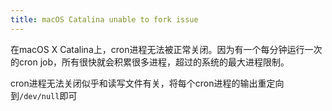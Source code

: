 ```yaml
---
title: macOS Catalina unable to fork issue
---
```


在macOS X Catalina上，cron进程无法被正常关闭。因为有一个每分钟运行一次的cron job，所有很快就会积累很多进程，超过的系统的最大进程限制。

cron进程无法关闭似乎和读写文件有关，将每个cron进程的输出重定向到`/dev/null`即可

```

```


